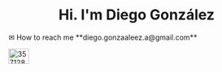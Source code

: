<h1 align="center">Hi. I'm Diego González</h1>
✉ How to reach me **diego.gonzaaleez.a@gmail.com**
<p align="left">
<a href="https://stackoverflow.com/users/357128/diego-gonzalez" target="blank"><img align="center" src="https://raw.githubusercontent.com/rahuldkjain/github-profile-readme-generator/master/src/images/icons/Social/stack-overflow.svg" alt="357128" height="30" width="40" /></a>
</p>
